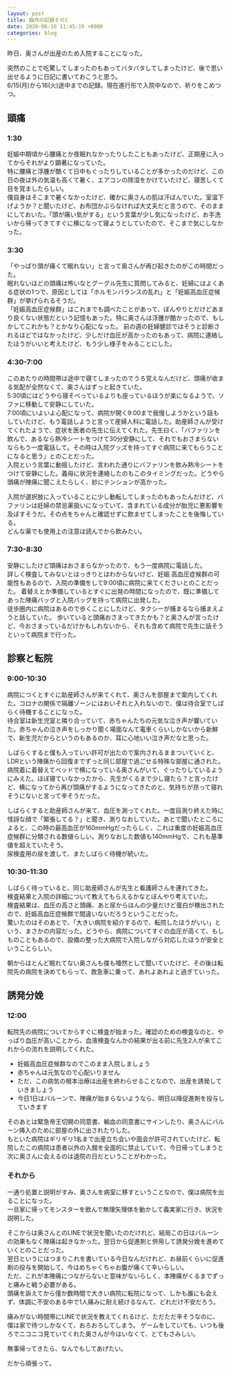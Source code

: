 ```yaml
---
layout: post
title: 臨月の記録その1 
date: 2020-06-16 11:45:19 +0900 
categories: blog
---
```


昨日、奥さんが出産のため入院することになった。

突然のことで吃驚してしまったのもあってバタバタしてしまったけど、後で思い出せるように日記に書いておこうと思う。  
6/15(月)から16(火)途中までの記録。現在進行形で入院中なので、祈りをこめつつ。


## 頭痛

### 1:30
妊娠中期頃から腰痛とか夜眠れなかったりしたこともあったけど、正期産に入ってからそれがより顕著になっていた。  
特に腰痛と浮腫が酷くて日中もぐったりしていることが多かったのだけど、この日の夜は外の気温も高くて暑く、エアコンの除湿をかけていたけど、寝苦しくて目を覚ましたらしい。  
僕自身はそこまで暑くなかったけど、確かに奥さんの肌は汗ばんでいた。室温下げようか？と聞いたけど、お布団かぶらなければ大丈夫だと言うので、そのままにしておいた。「頭が痛い気がする」という言葉が少し気になったけど、お手洗いから帰ってきてすぐに横になって寝ようとしていたので、そこまで気にしなかった。

### 3:30
「やっぱり頭が痛くて眠れない」と言って奥さんが再び起きたのがこの時間だった。  
眠れないほどの頭痛は怖いなとグーグル先生に質問してみると、妊婦にはよくある症状の1つで、原因としては「ホルモンバランスの乱れ」と「妊娠高血圧症候群」が挙げられるそうだ。  
「妊娠高血圧症候群」はこれまでも調べたことがあって、ぼんやりとだけどあまり良くない状態だという記憶もあった。特に奥さんは浮腫が酷かったので、もしかしてこれかも？とかなり心配になった。
前の週の妊婦健診ではそうと診断されるほどではなかったけど、少しだけ血圧が高かったのもあって、病院に連絡したほうがいいと考えたけど、もう少し様子をみることにした。

### 4:30-7:00
このあたりの時間帯は途中で寝てしまったのでうろ覚えなんだけど、頭痛が收まる気配が全然なくて、奥さんはずっと起きていた。  
5:30頃にはどうやら寝そべっているよりも座っているほうが楽になるようで、ソファに移動して安静にしていた。  
7:00頃にいよいよ心配になって、病院が開く9:00まで我慢しようかという話もしていたけど、もう電話しようと言って産婦人科に電話した。助産師さんが受けてくれたようで、症状を医者の先生に伝えてくれた。先生曰く、「バファリンを飲んで、あるなら熱冷シートをつけて30分安静にして、それでもおさまらないならもう一度電話して。その時は入院グッズを持ってすぐ病院に来てもらうことになると思う」とのことだった。  
入院という言葉に動揺したけど、言われた通りにバファリンを飲み熱冷シートをつけて安静にした。義母に状況を連絡したのもこのタイミングだった。どうやら頭痛が陣痛に聞こえたらしく、妙にテンションが高かった。

入院が選択肢に入っていることに少し動転してしまったのもあったんだけど、バファリンは妊婦の禁忌薬扱いになっていて、含まれている成分が胎児に悪影響を及ぼすそうだ。その点をちゃんと確認せずに飲ませてしまったことを後悔している。  
どんな薬でも使用上の注意は読んでから飲みたい。

### 7:30-8:30
安静にしたけど頭痛はおさまらなかったので、もう一度病院に電話した。  
詳しく検査してみないとはっきりとはわからないけど、妊娠 高血圧症候群の可能性もあるので、入院の準備をして9:00頃に病院に来てくださいとのことだった。
着替えとか準備しているとすぐに出発の時間になったので、既に準備してあった陣痛バッグと入院バッグを持って病院に出発した。  
徒歩圏内に病院はあるので歩くことにしたけど、タクシーが捕まるなら捕まえようと話していた。
歩いていると頭痛おさまってきたかも？と奥さんが言ったけど、今おさまっているだけかもしれないから、それも含めて病院で先生に話そうといって病院まで行った。  


## 診察と転院

### 9:00-10:30
病院につくとすぐに助産師さんが来てくれて、奥さんを部屋まで案内してくれた。コロナの関係で隔離ゾーンにはおいそれと入れないので、僕は待合室でしばらく待機することになった。  
待合室は新生児室と隣り合っていて、赤ちゃんたちの元気な泣き声が響いていた。赤ちゃんの泣き声をしっかり聞く場面なんて電車くらいしかないから新鮮で、新生児だからというのもあるのか、耳に心地いい泣き声だなと思った。

しばらくすると僕も入っていい許可が出たので案内されるままついていくと、LDRという陣痛から回復までずっと同じ部屋で過ごせる特殊な部屋に通された。  
病院着に着替えてベッドで横になっている奥さんがいて、ぐったりしているようにみえた。ほぼ寝ていなかったから、先生がくるまで少し寝たら？と言ったけど、横になってから再び頭痛がするようになってきたのと、気持ちが昂って寝れそうにないと言って辛そうだった。

しばらくすると助産師さんが来て、血圧を測ってくれた。一度目測り終えた時に怪訝な顔で「緊張してる？」と聞き、測りなおしていた。あとで聞いたところによると、この時の最高血圧が160mmHgだったらしく、これは重度の妊娠高血圧症候群に分類される数値らしい。測りなおした数値も140mmHgで、これも基準値を超えていたそう。  
尿検査用の尿を渡して、またしばらく待機が続いた。

### 10:30-11:30
しばらく待っていると、同じ助産師さんが先生と看護師さんを連れてきた。  
検査結果と入院の詳細について教えてもらえるかなとぼんやり考えていた。  
検査結果は、血圧の高さと頭痛、あと尿からほんの少量だけど蛋白が検出されたので、妊娠高血圧症候群で間違いないだろうということだった。  
驚いたのはそのあとで、「大きい病院を紹介するので、転院したほうがいい」という、まさかの内容だった。どうやら、病院についてすぐの血圧が高くて、もしものこともあるので、設備の整った大病院で入院しながら対応したほうが安全ということらしい。

朝からほとんど眠れてない奥さんも僕も唖然として聞いていたけど、その後は転院先の病院を決めてもらって、救急車に乗って、あれよあれよと過ぎていった。


## 誘発分娩

### 12:00
転院先の病院についてからすぐに検査が始まった。確認のための検査なのと、やっぱり血圧が高いことから、血液検査なんかの結果が出る前に先生2人が来てこれからの流れを説明してくれた。

- 妊娠高血圧症候群なのでこのまま入院しましょう
- 赤ちゃんは元気なので心配いりません
- ただ、この病気の根本治療は出産を終わらせることなので、出産を誘発していきましょう
- 今日1日はバルーンで、陣痛が始まらないようなら、明日以降促進剤を投与していきます

そのあとは緊急帝王切開の同意書、輸血の同意書にサインしたり、奥さんにバルーン挿入のために部屋の外に出されたりした。  
もといた病院はギリギリ1名まで出産立ち会いや面会が許可されていたけど、転院したこの病院は患者以外の入館を全面的に禁止していて、今日帰ってしまうと次に奥さんに会えるのは退院の日だということがわかった。

### それから
一通り処置と説明がすみ、奥さんを病室に移すということなので、僕は病院を出ることになった。  
一旦家に帰ってモンスターを飲んで無理矢理体を動かして義実家に行き、状況を説明した。

そこからは奥さんとのLINEで状況を聞いたのだけれど、結局この日はバルーンの効果もなく陣痛は起きなかった。翌日から促進剤と併用して誘発分娩を進めていくとのことだった。  
翌日というにはつまりこれを書いている今日なんだけれど、お昼前くらいに促進剤の投与を開始して、今はめちゃくちゃお腹が痛くて辛いらしい。  
ただ、これが本陣痛につながらないと意味がないらしく、本陣痛がくるまでずっと痛みと戦う必要がある。  
頭痛を訴えてから僅か数時間で大きい病院に転院になって、しかも誰にも会えず、体調に不安のある中で1人痛みに耐え続けるなんて、どれだけ不安だろう。

痛みがない時間帯にLINEで状況を教えてくれるけど、ただただ辛そうなのに、僕は家で待つしかなくて、おろおろしてしまう。
ゲームをしていても、いつも後ろでニコニコ見ていてくれた奥さんが今はいなくて、とてもさみしい。

無事帰ってきたら、なんでもしてあげたい。

だから頑張って。
